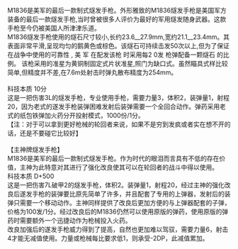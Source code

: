 <title>M1836燧发手枪</title>
<meta name="GENERATOR" content="WinCHM">
<meta http-equiv="Content-Type" content="text/html; charset=gb2312">
<br>M1836是美军的最后一款制式燧发手枪。外形雅致的M1836燧发手枪是美国军方装备的最后一款燧发手枪,当时曾被很多人评价为最好的军用燧发随身武器。这款手枪至今仍被美国人所津津乐道。
<br>M1836燧发手枪使用的燧石尺寸较小,长约23.6__27.9mm,宽约21.1__23.4mm。其表面非常平滑,呈现均匀的鹅黄色或棕色。该燧石可持续击发50次以上,但为了保证在战争中使用的可靠性 , 美 军 在配发该枪 时采用每2 0发 枪弹配备一颗燧石 的比例。 该枪采用的准星为黄铜制固定式片状准星,照门为缺口式。虽然瞄具式样比较简单,但精度并不差,在7.6m处射击时弹丸散布精度为254mm。
<br>
<br>科技本质 10分
<br>这是一把伤害3L的燧发手枪，专业使用手枪，需要力量3，体积2，装弹量1，射程20，因为老式的遂发手枪装弹困难发射后装弹需要一个全回合动作。弹药采用老式的纸包铁弹加火药分开投射模式，1000份/1分。
<br>【注：对于可以拿到更好枪械的轮回者来说，如果不是穷到发疯或者实在想不开的话，还是不要碰它比较好】
<br>
<br>【主神牌燧发手枪】
<br>M1836是美军的最后一款制式燧发手枪。作为时代的眼泪而言具有不低的存在价值，主神为此特意对其进行了强化改良使其可以在轮回者的战斗中得以使用。
<br>科技本质 D+500
<br>这是一把伤害7L破甲2的燧发手枪，体积2。装弹量1，射程20，经过主神的强化改良后遂发手枪的装弹要比原先简单了许多，并且配套了专用的上弹器，发射后的装弹只需要一个移动动作。主神同样提供了改良后更加方便的与上弹器配套的子弹，价格为100发/1分。经过改良后的M1836仍然可以使用原版的弹药，使用原版的弹药时需要额外一个迅捷动作为枪械投入火药。
<br>改良加强后的遂发手枪威力得到了提高，自然也更加难以驾驭，需要力量6，射击4才能无减值使用。力量或枪械每比要求低1，则承受-2DP，此减值累加。
<br>
<br>